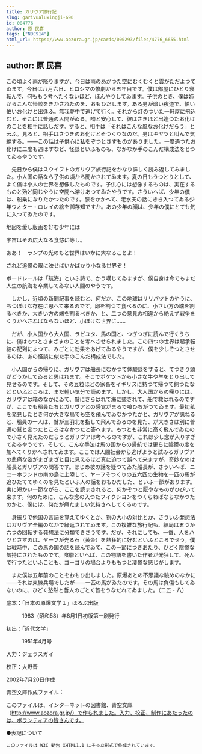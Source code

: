 ```yaml
---
title: ガリヴア旅行記
slug: garivualuxingji-690
id: 004776
author: 原 民喜
tags: ["NDC914"]
html_url: https://www.aozora.gr.jp/cards/000293/files/4776_6655.html
---
```


## author: 原 民喜

この頃よく雨が降りますが、今日は雨のあがつた空にむくむくと雲がただよつてゐます。今日は八月六日、ヒロシマの惨劇から五年目です。僕は部屋にひとり寝転んで、何ももう考へたくないほど、ぼんやりしてゐます。子供のとき、僕は姉からこんな怪談をきかされたのを、おもひだします。ある男が暗い夜道で、怕い怕いお化けと出逢ふ。無我夢中で逃げて行く。それから灯のついた一軒屋に飛込むと、そこには普通の人間がゐる。吻と安心して、彼はさきほど出逢つたお化けのことを相手に話しだす。すると、相手は「それはこんな風なお化けだらう」と云ふ。見ると、相手はさつきのお化けとそつくりなのだ。男はキヤツと叫んで気絶する。――この話は子供心に私をぞつとさすものがありました。一度遇つたお化けに二度も遇はすなど、怪談といふものも、なかなか手のこんだ構成法をとつてゐるやうです。

　先日から僕はスウイフトのガリヴア旅行記をかなり詳しく読み返してみました。小人国の話なら子供の頃から聞かされてゐます。夏の日もうつとりとして、よく僕は小人の世界を想像したものです。子供心には想像するものは、実在するものと殆ど同じやうに空間へ溶けあつてゐたやうです。さういへば、少年の僕は、船乗になりたかつたのです。膝をかかへて、老水夫の話にきき入つてゐる少年ウオター・ロレイの絵を御存知ですか。あの少年の顔は、少年の僕にとても気に入つてゐたのです。


地図を愛し版画を好む少年には

宇宙はその広大なる食慾に等し。

ああ！　ランプの光のもと世界はいかに大なることよ！

されど追憶の眼に映せばいかばかり小なる世界ぞ！



ボードレールは「航海」といふ詩で、かう嘆じてゐますが、僕自身は今でもまだ人生の航海を卒業してゐない人間のやうです。

　しかし、近頃の新聞記事を読むと、何だか、この地球はリリパツトのやうに、ちつぽけな存在に思へて来るのです。卵を割つて食べるのに、小さい方の端を割るべきか、大きい方の端を割るべきか、と、二つの意見の相違から絶えず戦争をくりかへさねばならないほど、小ぽけな世界に……

　だが、小人国から大人国、ラピユタ、馬の国と、つぎつぎに読んで行くうちに、僕はもつとさまざまのことを考へさせられました。この四つの世界は起承転結の配列によつて、みごとに効果をあげてゐるやうですが、僕を少しぞつとさせるのは、あの怪談に似た手のこんだ構成法でした。

　小人国からの帰りに、ガリヴアは船長にむかつて体験談をすると、てつきり頭がどうかしてゐると思はれます。そこでポケツトから小さな牛や羊をとり出して見せるのです。そして、その豆粒ほどの家畜をイギリスに持つて帰つて飼つたなどといふところは、まだ軽い気分で読めます。しかし、大人国からの帰りには、ガリヴアは箱のなかにゐて、鷲にさらはれて海に墜されて、船で救はれるのですが、ここでも船員たちとガリヴアとの感覚がまるで喰ひちがつてゐます。最初私を発見したとき何か大きな鳥でも空を飛んでゐなかつたかと、ガリヴアが訊ねると、船員の一人は、鷲が三羽北を指して飛んでゐるのを見た、が大きさは別に普通の鷲と変つたところはなかつたと答へます。もつとも非常に高く飛んでゐたので小さく見えたのだらうとガリヴアは考へるのですが、これは少し念が入りすぎてゐるやうです。そして、こんな手法は馬の国からの帰航では更らに陰鬱の度を加へてくりかへされてゐます。ここでは人間社会から逃げようと試みるガリヴアの悲痛な姿がまざまざと目に見えるほど真に迫つて訴へて来ますが、奇妙なのは船長とガリヴアの問答です。はじめ彼の話を疑つてゐた船長が、さういへば、ニユーホランドの南の島に上陸して、ヤーフそつくりの五六匹の生物を一匹の馬が追ひたててゆくのを見たといふ人の話をおもひだした、といふ一節があります。実に短かい一節ながら、ここを読まされると、何かぞつと厭やなものがひびいて来ます。何のために、こんな念の入つたフイクシヨンをつくらねばならなかつたのかと、僕には、何だが痛たましい気持さへしてくるのです。

　身振りで他国の言語を覚えてゆくとか、物の大小の対比とか、さういふ発想法はガリヴア全編のなかで繰返されてゐます。この複雑な旅行記も、結局は五つか六つの回転する発想法に分類できさうです。だが、それにしても、一番、人をハツとさすのは、ヤーフが光る石（黄金）を熱狂的に好むといふところでせう。僕は戦時中、この馬の国の話を読んでゐて、この一節につきあたり、ひどく陰惨な気持にされたものです。陰鬱といへば、この物語を書いた作者が発狂して、死んで行つたといふことも、ゴーゴリの場合よりももつと凄惨な感じがします。

　また僕は五年前のことをおもひ出しました。原爆あとの不思議な眺めのなかに――それは東練兵場でしたが――一匹の馬がゐたのです。その馬は負傷もしてゐないのに、ひどく愁然と哲人のごとく首をうなだれてゐました。（二五・八）













底本：「日本の原爆文学１」ほるぷ出版


　　　1983（昭和58）年8月1日初版第一刷発行

初出：「近代文学」

　　　1951年4月号

入力：ジェラスガイ

校正：大野晋

2002年7月20日作成

青空文庫作成ファイル：

このファイルは、インターネットの図書館、青空文庫（http://www.aozora.gr.jp/）で作られました。入力、校正、制作にあたったのは、ボランティアの皆さんです。









●表記について


	このファイルは W3C 勧告 XHTML1.1 にそった形式で作成されています。